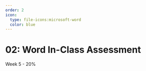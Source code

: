 ```yaml
---
order: 2
icon:
  type: file-icons:microsoft-word
  color: blue
---
```

# 02: Word In-Class Assessment 

Week 5 - 20%